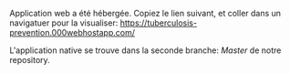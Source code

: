 Application web a été hébergée. Copiez le lien suivant, et coller dans un navigatuer pour la visualiser:
https://tuberculosis-prevention.000webhostapp.com/

L'application native se trouve dans la seconde branche: _Master_ de notre repository.
